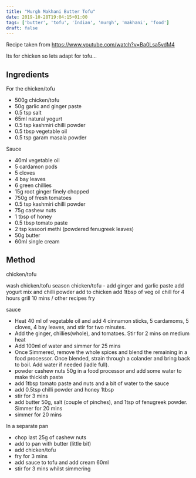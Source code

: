 ```yaml
---
title: "Murgh Makhani Butter Tofu"
date: 2019-10-28T19:04:15+01:00
tags: ['butter', 'tofu', 'Indian', 'murgh', 'makhani', 'food']
draft: false
---
```


Recipe taken from https://www.youtube.com/watch?v=Ba0Lsa5vdM4

Its for chicken so lets adapt for tofu...

## Ingredients 

For the chicken/tofu

* 500g chicken/tofu
* 50g garlic and ginger paste
* 0.5 tsp salt
* 65ml natural yogurt 
* 0.5 tsp kashmiri chilli powder
* 0.5 tbsp vegetable oil
* 0.5 tsp garam masala powder

Sauce 

* 40ml vegetable oil
* 5 cardamon pods
* 5 cloves
* 4 bay leaves
* 6 green chillies
* 15g root ginger finely chopped
* 750g of fresh tomatoes
* 0.5 tsp kashmiri chilli powder
* 75g cashew nuts
* 1 tbsp of honey
* 0.5 tbsp tomato paste
* 2 tsp kasoori methi (powdered fenugreek leaves)
* 50g butter
* 60ml single cream 

## Method
chicken/tofu

wash chicken/tofu
season chicken/tofu - add ginger and garlic paste
add yogurt mix 
and chilli powder
add to chicken
add 1tbsp of veg oil
chill for 4 hours 
grill 10 mins / other recipes fry 


sauce


* Heat 40 ml of vegetable oil and add 4 cinnamon sticks, 5 cardamoms, 5 cloves, 4 bay leaves, and stir for two minutes.
* Add the ginger, chillies(whole), and tomatoes. Stir for 2 mins on medium heat
* Add 100ml of water and simmer for 25 mins
* Once Simmered, remove the whole spices and blend the remaining in a food processor. Once blended, strain through a colander and bring back to boil. Add water if needed (ladle full).
* powder cashew nuts 50g in a food processor and add some water to make thickish paste
* add 1tbsp tomato paste and nuts and a bit of water to the sauce
* add 0.5tsp chilli powder and honey 1tbsp
* stir for 3 mins 
* add butter 50g, salt (couple of pinches), and 1tsp of fenugreek powder. Simmer for 20 mins
* simmer for 20 mins

In a separate pan

* chop last 25g of cashew nuts 
* add to pan with butter (little bit)
* add chicken/tofu
* fry for 3 mins 
* add sauce to tofu and add cream 60ml
* stir for 3 mins whilst simmering 









